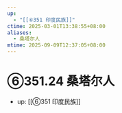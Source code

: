 ```yaml
---
up:
  - "[[⑥351 印度民族]]"
ctime: 2025-03-01T13:38:55+08:00
aliases:
  - 桑塔尔人
mtime: 2025-09-09T12:37:05+08:00
---
```


# ⑥351.24 桑塔尔人

- up: [[⑥351 印度民族]]
